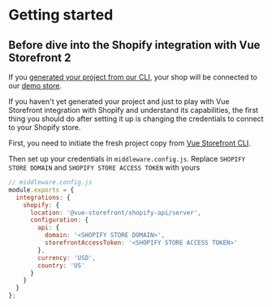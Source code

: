 # Getting started

## Before dive into the Shopify integration with Vue Storefront 2

If you [generated your project from our CLI](/general/installation.html), your shop will be connected to our [demo store](https://shopify-pwa.aureatelabs.com/).

If you haven't yet generated your project and just to play with Vue Storefront integration with Shopify and understand its capabilities, the first thing you should do after setting it up is changing the credentials to connect to your Shopify store.

First, you need to initiate the fresh project copy from [Vue Storefront CLI](https://docs.vuestorefront.io/v2/general/installation.html).

Then set up your credentials in `middleware.config.js`. Replace ```SHOPIFY STORE DOMAIN``` and ```SHOPIFY STORE ACCESS TOKEN``` with yours

```js
// middleware.config.js
module.exports = {
  integrations: {
    shopify: {
      location: '@vue-storefront/shopify-api/server',
      configuration: {
        api: {
          domain: '<SHOPIFY STORE DOMAIN>',
          storefrontAccessToken: '<SHOPIFY STORE ACCESS TOKEN>'
        },
        currency: 'USD',
        country: 'US'
      }
    }
  }
};
```
